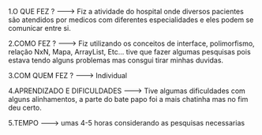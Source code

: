 1.O QUE FEZ ? ---> Fiz a atividade do hospital onde diversos pacientes são atendidos por medicos com diferentes especialidades e eles podem se comunicar entre si.

2.COMO FEZ ? ---> Fiz utilizando os conceitos de interface, polimorfismo, relação NxN, Mapa, ArrayList, Etc... tive que fazer algumas pesquisas pois estava tendo alguns problemas mas consgui tirar minhas duvidas.

3.COM QUEM FEZ ? ---> Individual

4.APRENDIZADO E DIFICULDADES ---> Tive algumas dificuldades com alguns alinhamentos, a parte do bate papo foi a mais chatinha mas no fim deu certo. 

5.TEMPO ---> umas 4-5 horas considerando as pesquisas necessarias
